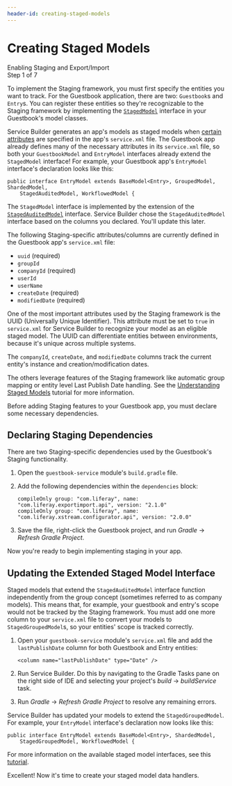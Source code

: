 ```yaml
---
header-id: creating-staged-models
---
```


# Creating Staged Models

<div class="learn-path-step">
    <p>Enabling Staging and Export/Import<br>Step 1 of 7</p>
</div>

To implement the Staging framework, you must first specify the entities you want
to track. For the Guestbook application, there are two: `Guestbook`s and
`Entry`s. You can register these entities so they're recognizable to the Staging
framework by implementing the
[`StagedModel`](@platform-ref@/7.0-latest/javadocs/portal-kernel/com/liferay/portal/kernel/model/StagedModel.html)
interface in your Guestbook's model classes.

Service Builder generates an app's models as staged models when 
[certain attributes](/docs/7-1/tutorials/-/knowledge_base/t/understanding-staged-models#important-attributes-in-staging)
are specified in the app's `service.xml` file. The Guestbook app already defines
many of the necessary attributes in its `service.xml` file, so both your
`GuestbookModel` and `EntryModel` interfaces already extend the `StagedModel`
interface! For example, your Guestbook app's `EntryModel` interface's
declaration looks like this:

    public interface EntryModel extends BaseModel<Entry>, GroupedModel, ShardedModel,
        StagedAuditedModel, WorkflowedModel {

The `StagedModel` interface is implemented by the extension of the
[`StagedAuditedModel`](@platform-ref@/7.0-latest/javadocs/portal-kernel/com/liferay/portal/kernel/model/StagedAuditedModel.html)
interface. Service Builder chose the `StagedAuditedModel` interface based on the
columns you declared. You'll update this later.

The following Staging-specific attributes/columns are currently defined in the
Guestbook app's `service.xml` file:

- `uuid` (required)
- `groupId`
- `companyId` (required)
- `userId`
- `userName`
- `createDate` (required)
- `modifiedDate` (required)

One of the most important attributes used by the Staging framework is the UUID
(Universally Unique Identifier). This attribute must be set to `true` in
`service.xml` for Service Builder to recognize your model as an eligible staged
model. The UUID can differentiate entities between environments, because it's
unique across multiple systems.

The `companyId`, `createDate`, and `modifiedDate` columns track the current
entity's instance and creation/modification dates.

The others leverage features of the Staging framework like automatic group
mapping or entity level Last Publish Date handling. See the
[Understanding Staged Models](/docs/7-0/tutorials/-/knowledge_base/t/understanding-staged-models)
tutorial for more information.

Before adding Staging features to your Guestbook app, you must declare some
necessary dependencies.

## Declaring Staging Dependencies

There are two Staging-specific dependencies used by the Guestbook's Staging
functionality.

1.  Open the `guestbook-service` module's `build.gradle` file.

2.  Add the following dependencies within the `dependencies` block:

        compileOnly group: "com.liferay", name: "com.liferay.exportimport.api", version: "2.1.0"
        compileOnly group: "com.liferay", name: "com.liferay.xstream.configurator.api", version: "2.0.0"

3.  Save the file, right-click the Guestbook project, and run *Gradle* &rarr;
    *Refresh Gradle Project*.

Now you're ready to begin implementing staging in your app.

## Updating the Extended Staged Model Interface

Staged models that extend the `StagedAuditedModel` interface function
independently from the group concept (sometimes referred to as company models).
This means that, for example, your guestbook and entry's scope would not be
tracked by the Staging framework. You must add one more column to your
`service.xml` file to convert your models to `StagedGroupedModel`s, so your
entities' scope is tracked correctly.

1.  Open your `guestbook-service` module's `service.xml` file and add the
    `lastPublishDate` column for both Guestbook and Entry entities:

        <column name="lastPublishDate" type="Date" />

2.  Run Service Builder. Do this by navigating to the Gradle Tasks pane on the
    right side of IDE and selecting your project's *build* &rarr; *buildService*
    task.

3.  Run *Gradle* &rarr; *Refresh Gradle Project* to resolve any remaining
    errors.

Service Builder has updated your models to extend the `StagedGroupedModel`.
For example, your `EntryModel` interface's declaration now looks like this:

    public interface EntryModel extends BaseModel<Entry>, ShardedModel,
        StagedGroupedModel, WorkflowedModel {

For more information on the available staged model interfaces, see this
[tutorial](/docs/7-0/tutorials/-/knowledge_base/t/understanding-staged-models#staged-model-interfaces).

Excellent! Now it's time to create your staged model data handlers.
